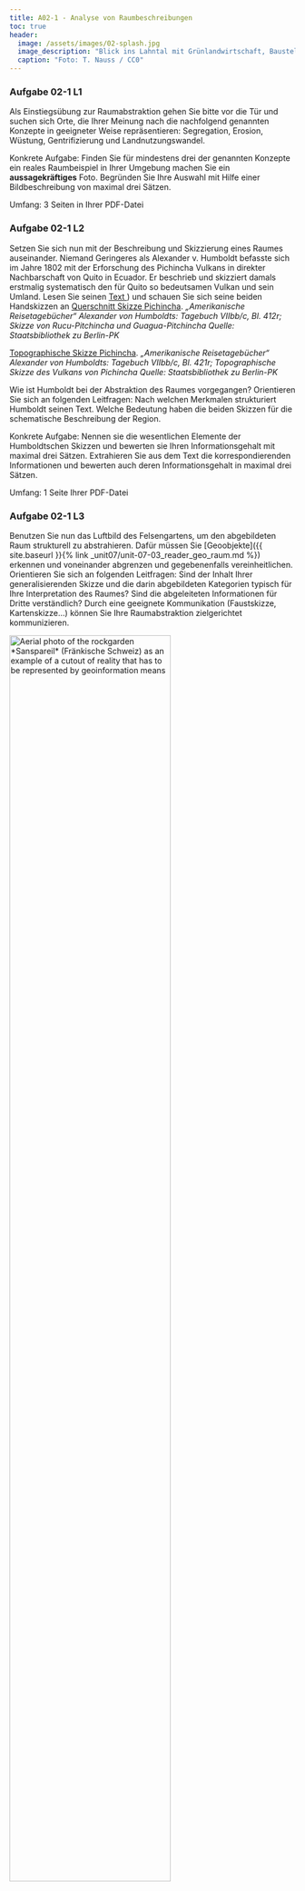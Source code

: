 ```yaml
---
title: A02-1 - Analyse von Raumbeschreibungen
toc: true
header:
  image: /assets/images/02-splash.jpg
  image_description: "Blick ins Lahntal mit Grünlandwirtschaft, Baustelle für Stromtrassen und Regenbogen."
  caption: "Foto: T. Nauss / CC0"
---
```




### Aufgabe 02-1 L1
Als Einstiegsübung zur Raumabstraktion gehen Sie bitte vor die Tür und suchen sich Orte, die Ihrer Meinung nach die nachfolgend genannten Konzepte in geeigneter Weise repräsentieren: Segregation, Erosion, Wüstung, Gentrifizierung und Landnutzungswandel.

Konkrete Aufgabe: Finden Sie für mindestens drei der genannten Konzepte ein reales Raumbeispiel in Ihrer Umgebung machen Sie ein **aussagekräftiges** Foto. Begründen Sie Ihre Auswahl mit Hilfe einer Bildbeschreibung von maximal drei Sätzen.

Umfang: 3 Seiten in Ihrer PDF-Datei

### Aufgabe 02-1 L2
Setzen Sie sich nun mit der Beschreibung und Skizzierung eines Raumes auseinander. Niemand Geringeres als Alexander v. Humboldt befasste sich im Jahre 1802 mit der Erforschung des Pichincha Vulkans in direkter Nachbarschaft von Quito in Ecuador. Er beschrieb und skizziert damals erstmalig systematisch den für Quito so bedeutsamen Vulkan und sein Umland. Lesen Sie seinen [Text ](https://www.projekt-gutenberg.org/humbolda/kosmos/kosmos.html#kos424)) und schauen Sie sich seine beiden Handskizzen an [Querschnitt Skizze Pichincha](https://www.kulturstiftung.de/wp-content/uploads/2015/06/KSL_APT_1_2014_099.jpg).
*„Amerikanische Reisetagebücher“ Alexander von Humboldts: Tagebuch VIIbb/c, Bl. 412r; Skizze von Rucu-Pitchincha und Guagua-Pitchincha Quelle: Staatsbibliothek zu Berlin-PK*

 [Topographische Skizze Pichincha](https://www.kulturstiftung.de/wp-content/uploads/2015/06/KSL_APT_1_2014_100-870x1024.jpg).
*„Amerikanische Reisetagebücher“ Alexander von Humboldts: Tagebuch VIIbb/c, Bl. 421r; Topographische Skizze des Vulkans von Pichincha Quelle: Staatsbibliothek zu Berlin-PK*

Wie ist Humboldt bei der Abstraktion des Raumes vorgegangen? Orientieren Sie sich an folgenden Leitfragen: Nach welchen Merkmalen strukturiert Humboldt seinen Text. Welche Bedeutung haben die beiden Skizzen für die schematische Beschreibung der Region.

Konkrete Aufgabe: Nennen sie die wesentlichen Elemente der Humboldtschen Skizzen und bewerten sie Ihren Informationsgehalt mit maximal drei Sätzen. Extrahieren Sie aus dem Text die korrespondierenden Informationen und bewerten auch deren Informationsgehalt in maximal drei Sätzen.

Umfang: 1 Seite Ihrer PDF-Datei


### Aufgabe 02-1 L3
Benutzen Sie nun das Luftbild des Felsengartens, um den abgebildeten Raum strukturell zu abstrahieren. Dafür müssen Sie  [Geoobjekte]({{ site.baseurl }}{% link _unit07/unit-07-03_reader_geo_raum.md %}) erkennen und voneinander abgrenzen und gegebenenfalls vereinheitlichen. Orientieren Sie sich an folgenden Leitfragen: Sind der Inhalt Ihrer generalisierenden Skizze und die darin abgebildeten Kategorien typisch für Ihre Interpretation des Raumes? Sind die abgeleiteten Informationen für Dritte verständlich? Durch eine geeignete Kommunikation (Faustskizze, Kartenskizze...) können Sie Ihre Raumabstraktion zielgerichtet kommunizieren.

<html>
 <a href="http://upload.wikimedia.org/wikipedia/commons/2/2c/Sanspareil_Luftbild_West.jpg" title="Aerial photo of the rockgarden *Sanspareil* (Fränkische Schweiz) as an example of a cutout of reality that has to be represented by geoinformation means.">  <img src="http://upload.wikimedia.org/wikipedia/commons/2/2c/Sanspareil_Luftbild_West.jpg" width="75%"  alt="Aerial photo of the rockgarden *Sanspareil* (Fränkische Schweiz) as an example of a cutout of reality that has to be represented by geoinformation means">  </a>
 </html>

*Luftbild des Felsengarten Sanspareil (Fränkische Schweiz) als Beispiel eines zu repräsentierenden Wirklichkeitsausschnitt. Es wird vernachlässigt, dass ein Luftbild selbst bereits eine Repräsentation der Wahrnehmung des Fotografen ist (Presse03 2009)*

Konkrete Aufgabe: Betrachten Sie das unten stehende Luftbild (Abb. 01-07) und überlegen Sie, wie Sie die Repräsentation dieses Raumes vornehmen würden. Erfassen Sie folgende Merkmale:


*     Landnutzung in Form von Landnutzungsarten
*     Straßennetz
*     Bebauungsfläche



Erstellen Sie eine Skizze von dem im Luftbild abgebildeten Raum. Versuchen Sie im Bild die oben genannten Kategorien zu identifizieren und geeignet zusammenzufassen. Nutzen Sie hierzu Geoobjekte die ihnen bekannt sind und die Sie aufrund ausreichender Ähnlichkeit zusammenfassen können. Schreiben Sie sich in Stichpunkten die nötigen Abstraktionsschritte und Ihre Vorgehensweise auf.

Umfang: 1 Seite in Ihrer PDF-Datei

Bitte beachten Sie die konkreten und bindenden Abgabeformate, die in Ihrer Lernplattform angegeben sind.
{: .notice--info}
